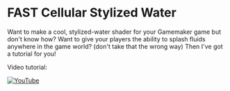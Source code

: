 # FAST Cellular Stylized Water

Want to make a cool, stylized-water shader for your Gamemaker game but don't know how? Want to give your players the ability to splash fluids anywhere in the game world? (don't take that the wrong way) Then I've got a tutorial for you!

Video tutorial:

[![YouTube](https://i.ytimg.com/vi/a4S7LXx6-sQ/hqdefault.jpg)](https://youtu.be/5Bn3kCeCP8g)
